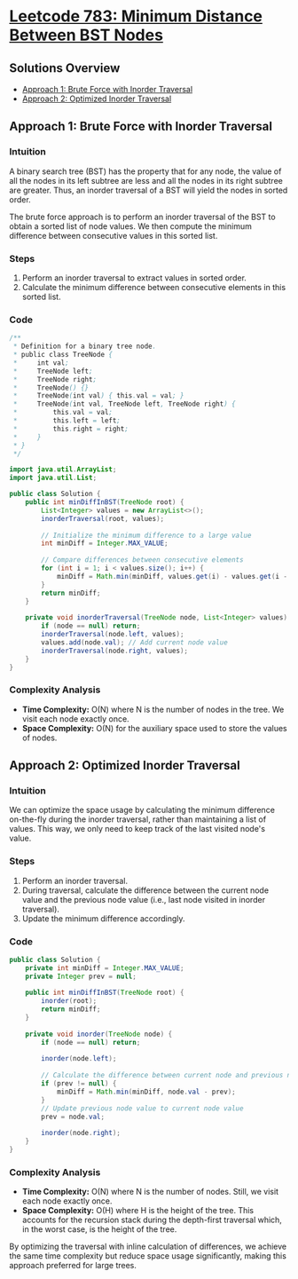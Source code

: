 # [Leetcode 783: Minimum Distance Between BST Nodes](https://leetcode.com/problems/minimum-distance-between-bst-nodes/)

## Solutions Overview

- [Approach 1: Brute Force with Inorder Traversal](#approach-1-brute-force-with-inorder-traversal)
- [Approach 2: Optimized Inorder Traversal](#approach-2-optimized-inorder-traversal)

## Approach 1: Brute Force with Inorder Traversal

### Intuition

A binary search tree (BST) has the property that for any node, the value of all the nodes in its left subtree are less and all the nodes in its right subtree are greater. Thus, an inorder traversal of a BST will yield the nodes in sorted order.

The brute force approach is to perform an inorder traversal of the BST to obtain a sorted list of node values. We then compute the minimum difference between consecutive values in this sorted list.

### Steps

1. Perform an inorder traversal to extract values in sorted order.
2. Calculate the minimum difference between consecutive elements in this sorted list.

### Code

```java
/**
 * Definition for a binary tree node.
 * public class TreeNode {
 *     int val;
 *     TreeNode left;
 *     TreeNode right;
 *     TreeNode() {}
 *     TreeNode(int val) { this.val = val; }
 *     TreeNode(int val, TreeNode left, TreeNode right) {
 *         this.val = val;
 *         this.left = left;
 *         this.right = right;
 *     }
 * }
 */

import java.util.ArrayList;
import java.util.List;

public class Solution {
    public int minDiffInBST(TreeNode root) {
        List<Integer> values = new ArrayList<>();
        inorderTraversal(root, values);
        
        // Initialize the minimum difference to a large value
        int minDiff = Integer.MAX_VALUE;
        
        // Compare differences between consecutive elements
        for (int i = 1; i < values.size(); i++) {
            minDiff = Math.min(minDiff, values.get(i) - values.get(i - 1));
        }
        return minDiff;
    }
    
    private void inorderTraversal(TreeNode node, List<Integer> values) {
        if (node == null) return;
        inorderTraversal(node.left, values);
        values.add(node.val); // Add current node value
        inorderTraversal(node.right, values);
    }
}
```

### Complexity Analysis

- **Time Complexity:** O(N) where N is the number of nodes in the tree. We visit each node exactly once.
- **Space Complexity:** O(N) for the auxiliary space used to store the values of nodes.

## Approach 2: Optimized Inorder Traversal

### Intuition

We can optimize the space usage by calculating the minimum difference on-the-fly during the inorder traversal, rather than maintaining a list of values. This way, we only need to keep track of the last visited node's value.

### Steps

1. Perform an inorder traversal.
2. During traversal, calculate the difference between the current node value and the previous node value (i.e., last node visited in inorder traversal).
3. Update the minimum difference accordingly.

### Code

```java
public class Solution {
    private int minDiff = Integer.MAX_VALUE;
    private Integer prev = null;
    
    public int minDiffInBST(TreeNode root) {
        inorder(root);
        return minDiff;
    }
    
    private void inorder(TreeNode node) {
        if (node == null) return;
        
        inorder(node.left);
        
        // Calculate the difference between current node and previous node
        if (prev != null) {
            minDiff = Math.min(minDiff, node.val - prev);
        }
        // Update previous node value to current node value
        prev = node.val;
        
        inorder(node.right);
    }
}
```

### Complexity Analysis

- **Time Complexity:** O(N) where N is the number of nodes. Still, we visit each node exactly once.
- **Space Complexity:** O(H) where H is the height of the tree. This accounts for the recursion stack during the depth-first traversal which, in the worst case, is the height of the tree.

By optimizing the traversal with inline calculation of differences, we achieve the same time complexity but reduce space usage significantly, making this approach preferred for large trees.

